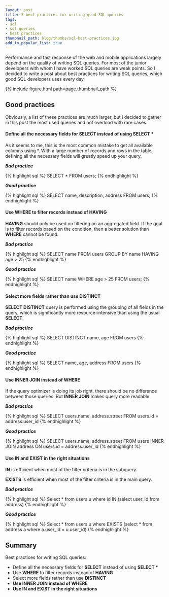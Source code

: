 ```yaml
---
layout: post
title: 5 best practices for writing good SQL queries
tags:
- sql
- sql queries
- best practices
thumbnail_path: blog/thumbs/sql-best-practices.jpg
add_to_popular_list: true
---
```


Performance and fast response of the web and mobile applications largely depend on the quality of writing SQL queries. 
For most of the junior developers with whom I have worked SQL queries are weak points. So I decided to write a post about best practices for writing SQL queries, 
which good SQL developers uses every day.

{% include figure.html path=page.thumbnail_path %}

## Good practices

Obviously, a list of these practices are much larger, but I decided to gather in this post the most used queries and not overload with rare cases.

#### Define all the necessary fields for SELECT instead of using SELECT *

As it seems to me, this is the most common mistake to get all available columns using *.
With a large number of records and rows in the table, defining all the necessary fields will greatly speed up your query.

<b><i>Bad practice</i></b>

{% highlight sql %}
SELECT *
FROM users;
{% endhighlight %}

<b><i>Good practice</i></b>

{% highlight sql %}
SELECT name, description, address
FROM users;
{% endhighlight %}

#### Use WHERE to filter records instead of HAVING

<b>HAVING</b> should only be used on filtering on an aggregated field.
 If the goal is to filter records based on the condition, then a better solution than <b>WHERE</b> cannot be found.

<b><i>Bad practice</i></b>

{% highlight sql %}
SELECT name
FROM users
GROUP BY name
HAVING age > 25
{% endhighlight %}

<b><i>Good practice</i></b>

{% highlight sql %}
SELECT name
WHERE age > 25
FROM users;
{% endhighlight %}

#### Select more fields rather than use DISTINCT

<b>SELECT DISTINCT</b> query is performed using the grouping of all fields in the query, which is significantly more resource-intensive than using the usual <b>SELECT</b>.

<b><i>Bad practice</i></b>

{% highlight sql %}
SELECT DISTINCT name, age
FROM users
{% endhighlight %}

<b><i>Good practice</i></b>

{% highlight sql %}
SELECT name, age, address
FROM users
{% endhighlight %}

#### Use INNER JOIN instead of WHERE

If the query optimizer is doing its job right, there should be no difference between those queries. But <b>INNER JOIN</b> makes query more readable.

<b><i>Bad practice</i></b>

{% highlight sql %}
SELECT users.name, address.street
FROM users.id = address.user_id
{% endhighlight %}

<b><i>Good practice</i></b>

{% highlight sql %}
SELECT users.name, address.street
FROM users
    INNER JOIN address
    ON users.id = address.user_id
{% endhighlight %}

#### Use IN and EXIST in the right situations

<b>IN</b> is efficient when most of the filter criteria is in the subquery. 

<b>EXISTS</b> is efficient when most of the filter criteria is in the main query.

<b><i>Bad practice</i></b>

{% highlight sql %}
Select * from users u
where id IN 
(select user_id from address)
{% endhighlight %}

<b><i>Good practice</i></b>

{% highlight sql %}
Select * from users u 
where EXISTS (select * from address a
where a.user_id = u.user_id)
{% endhighlight %}

## Summary

Best practices for writing SQL queries:
* Define all the necessary fields for <b>SELECT</b> instead of using <b>SELECT *</b>
* Use <b>WHERE</b> to filter records instead of <b>HAVING</b>
* Select more fields rather than use <b>DISTINCT
* Use <b>INNER JOIN</b> instead of <b>WHERE</b>
* Use <b>IN</b> and <b>EXIST</b> in the right situations







